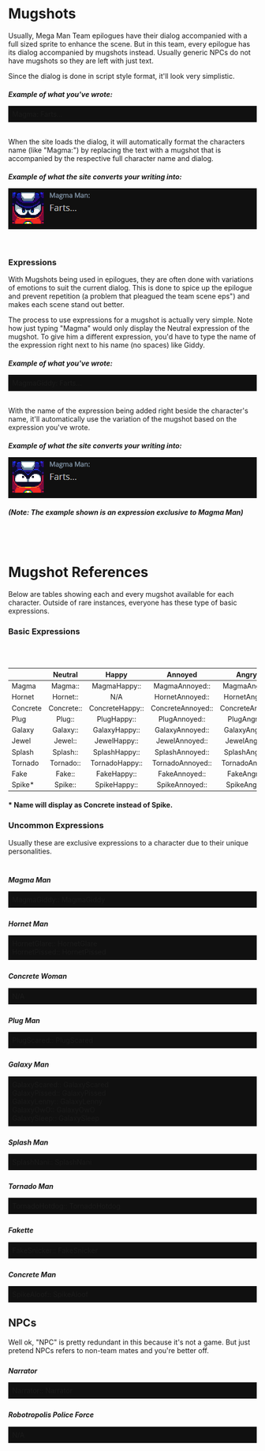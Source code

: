 <h1>Mugshots</h1>

Usually, Mega Man Team epilogues have their dialog accompanied with a full sized sprite to enhance the scene. But in this team, every epilogue has its dialog accompanied by mugshots instead. Usually generic NPCs do not have mugshots so they are left with just text.

Since the dialog is done in script style format, it'll look very simplistic.

<h5>Example of what you've wrote:</h5>
<div style="background-color:#101010; margin-top:-8px; text-align:left; vertical-align: middle; padding:8px;">Magma: Farts...</div><br>

When the site loads the dialog, it will automatically format the characters name (like "Magma:") by replacing the text with a mugshot that is accompanied by the respective full character name and dialog.

<h5>Example of what the site converts your writing into:</h5>
<div style="background-color:#101010; margin-top:-8px; text-align:left; vertical-align: middle; padding:8px;"><img src="assets/images/guide/example1.png"></div>
<br><br>
<h3>Expressions</h3>

With Mugshots being used in epilogues, they are often done with variations of emotions to suit the current dialog. This is done to spice up the epilogue and prevent repetition (a problem that pleagued the team scene eps") and makes each scene stand out better.

The process to use expressions for a mugshot is actually very simple. Note how just typing "Magma" would only display the Neutral expression of the mugshot. To give him a different expression, you'd have to type the name of the expression right next to his name (no spaces) like Giddy.

<h5>Example of what you've wrote:</h5>
<div style="background-color:#101010; margin-top:-8px; text-align:left; vertical-align: middle; padding:8px;">MagmaGiddy: Farts...</div><br>

With the name of the expression being added right beside the character's name, it'll automatically use the variation of the mugshot based on the expression you've wrote.

<h5>Example of what the site converts your writing into:</h5>
<div style="background-color:#101010; margin-top:-8px; text-align:left; vertical-align: middle; padding:8px;"><img src="assets/images/guide/example2.png"></div>
<h5>(Note: The example shown is an expression exclusive to Magma Man)</h5>
<br><br>
<h1>Mugshot References</h1>

Below are tables showing each and every mugshot available for each character. Outside of rare instances, everyone has these type of basic expressions.

<h3>Basic Expressions</h3>
<br><br>

|          |Neutral| Happy |Annoyed| Angry |Shocked|  Sad  |Damaged|Relieved|
|-------|:---:|:---:|:---:|:---:|:---:|:---:|:---:|:---:|
| Magma    |Magma::|MagmaHappy::|MagmaAnnoyed::|MagmaAngry::|MagmaShocked::|MagmaSad::|MagmaDamaged::|MagmaRelieved::|
| Hornet   |Hornet::|N/A|HornetAnnoyed::|HornetAngry::|HornetShocked::|HornetSad::|HornetDamaged::|HornetRelieved::|
| Concrete |Concrete::|ConcreteHappy::|ConcreteAnnoyed::|ConcreteAngry::|ConcreteShocked::|ConcreteSad::|ConcreteDamaged::|ConcreteRelieved::|
| Plug     |Plug::|PlugHappy::|PlugAnnoyed::|PlugAngry::|PlugShocked::|PlugSad::|PlugDamaged::|PlugRelieved::|
| Galaxy   |Galaxy::|GalaxyHappy::|GalaxyAnnoyed::|GalaxyAngry::|GalaxyShocked::|GalaxySad::|GalaxyDamaged::|GalaxyRelieved::|
| Jewel    |Jewel::|JewelHappy::|JewelAnnoyed::|JewelAngry::|JewelShocked::|JewelSad::|JewelDamaged::|JewelRelieved::|
| Splash   |Splash::|SplashHappy::|SplashAnnoyed::|SplashAngry::|SplashShocked::|SplashSad::|SplashDamaged::|SplashRelieved::|
| Tornado  |Tornado::|TornadoHappy::|TornadoAnnoyed::|TornadoAngry::|TornadoShocked::|TornadoSad::|TornadoDamaged::|TornadoRelieved::|
| Fake     |Fake::|FakeHappy::|FakeAnnoyed::|FakeAngry::|FakeShocked::|FakeSad::|FakeDamaged::|FakeRelieved::|
| Spike*   |Spike::|SpikeHappy::|SpikeAnnoyed::|SpikeAngry::|SpikeShocked::|N/A|N/A|N/A|

<h4>* Name will display as Concrete instead of Spike.</h4>

<h3>Uncommon Expressions</h3>

Usually these are exclusive expressions to a character due to their unique personalities.
<br><br>

<div style="margin-top:24px;"><h5>Magma Man</h5></div>
<div style="background-color:#101010; margin-top:-8px; text-align:left; vertical-align: middle; padding:8px;">
MagmaGiddy:: MagmaGiddy
</div>


<div style="margin-top:24px;"><h5>Hornet Man</h5></div>
<div style="background-color:#101010; margin-top:-8px; text-align:left; vertical-align: middle; padding:8px;">
HornetGlare:: HornetGlare<br>
HornetPissed:: HornetPissed
</div>

<div style="margin-top:24px;"><h5>Concrete Woman</h5></div>
<div style="background-color:#101010; margin-top:-8px; text-align:left; vertical-align: middle; padding:8px;">
N/A
</div>

<div style="margin-top:24px;"><h5>Plug Man</h5></div>
<div style="background-color:#101010; margin-top:-8px; text-align:left; vertical-align: middle; padding:8px;">
PlugScared:: PlugScared 
</div>

<div style="margin-top:24px;"><h5>Galaxy Man</h5></div>
<div style="background-color:#101010; margin-top:-8px; text-align:left; vertical-align: middle; padding:8px;">
GalaxyScared:: GalaxyScared <br>
GalaxyPissed:: GalaxyPissed <br>
GalaxyLenny:: GalaxyLenny <br>
GalaxyOwO:: GalaxyOwO <br>
GalaxySleep:: GalaxySleep
</div>

<div style="margin-top:24px;"><h5>Splash Man</h5></div>
<div style="background-color:#101010; margin-top:-8px; text-align:left; vertical-align: middle; padding:8px;">
SplashNani:: SplashNani
</div>

<div style="margin-top:24px;"><h5>Tornado Man</h5></div>
<div style="background-color:#101010; margin-top:-8px; text-align:left; vertical-align: middle; padding:8px;">
TornadoHotdog:: TornadoHotdog
</div>

<div style="margin-top:24px;"><h5>Fakette</h5></div>
<div style="background-color:#101010; margin-top:-8px; text-align:left; vertical-align: middle; padding:8px;">
FakeSnicker:: FakeSnicker
</div>

<div style="margin-top:24px;"><h5>Concrete Man</h5></div>
<div style="background-color:#101010; margin-top:-8px; text-align:left; vertical-align: middle; padding:8px;">
SpikeAloof:: SpikeAloof
</div>


<h2>NPCs</h2>
Well ok, "NPC" is pretty redundant in this because it's not a game. But just pretend NPCs refers to non-team mates and you're better off.

<div style="margin-top:24px;"><h5>Narrator</h5></div>
<div style="background-color:#101010; margin-top:-8px; text-align:left; vertical-align: middle; padding:8px;">
Narrator:: Narrator
</div>

<div style="margin-top:24px;"><h5>Robotropolis Police Force</h5></div>
<div style="background-color:#101010; margin-top:-8px; text-align:left; vertical-align: middle; padding:8px;">
N/A
</div>




<script>

var directory = "./assets/images/mugshots/";

//Instances of where a character has an image attached to their name. Along with bolding the name.

//Cyborg Resistance Members

var names = {concrete:"Concrete",
	spike:"Spike",
	magma:"Magma",
	hornet:"Hornet",
	galaxy:"Galaxy",
	plug:"Plug",
	tornado:"Tornado",
	fake:"Fake",
	jewel:"Jewel",
	splash:"Splash",
	narrator:"Narrator"
};

var expressions = {original:"",
	happy:"Happy",
	annoyed:"Annoyed",
	angry:"Angry",
	shocked:"Shocked",
	sad:"Sad",
	damaged:"Damaged",
	relieved:"Relieved",
	pissed:"Pissed",
	glare:"Glare",
	aloof:"Aloof",
	giddy:"Giddy",
	scared:"Scared",
	nani:"Nani",
	snicker:"Snicker",
	owo:"OwO",
	sleep:"Sleep",
	lenny:"Lenny",
	hotdog:"Hotdog"
};

//TODO: make it work with brackets and spaces between the name and expression
//Look at all name/expression combinations
for (var nameKey in names)
{
	for (var expressionKey in expressions)
	{
		var str = names[nameKey] + expressions[expressionKey] + "::";

		var find = new RegExp(str, "gi");
		var imagePath = directory + nameKey + expressionKey + ".png"; 

		replace = "<img src=" + imagePath + ">";

		//TODO: check and see if replace path exists, if not, bold name and continue, else...
		document.body.innerHTML = document.body.innerHTML.replace(find, replace);
	}
	

}
</script>

